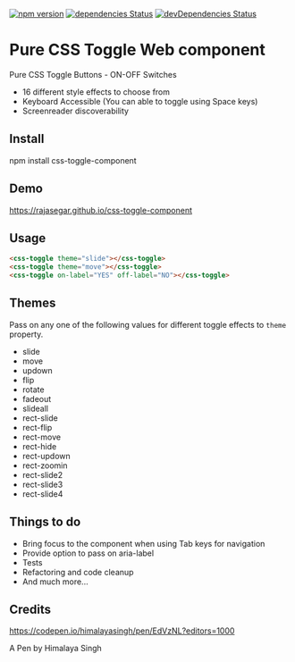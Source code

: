 [![npm version](http://img.shields.io/npm/v/css-toggle-component.svg?style=flat)](https://npmjs.org/package/css-toggle-component "View this project on npm")
[![dependencies Status](https://david-dm.org/rajasegar/css-toggle-component/status.svg)](https://david-dm.org/rajasegar/css-toggle-component)
[![devDependencies Status](https://david-dm.org/rajasegar/css-toggle-component/dev-status.svg)](https://david-dm.org/rajasegar/css-toggle-component?type=dev)


# Pure CSS Toggle Web component
Pure CSS Toggle Buttons - ON-OFF Switches

- 16 different style effects to choose from
- Keyboard Accessible (You can able to toggle using Space keys)
- Screenreader discoverability

## Install
npm install css-toggle-component

## Demo
https://rajasegar.github.io/css-toggle-component

## Usage

```html
<css-toggle theme="slide"></css-toggle>
<css-toggle theme="move"></css-toggle>
<css-toggle on-label="YES" off-label="NO"></css-toggle>
```

## Themes
Pass on any one of the following values for different toggle effects to `theme` property.

 - slide
 - move
 - updown
 - flip
 - rotate
 - fadeout
 - slideall
 - rect-slide
 - rect-flip
 - rect-move
 - rect-hide    
 - rect-updown
 - rect-zoomin
 - rect-slide2
 - rect-slide3
 - rect-slide4


## Things to do
- Bring focus to the component when using Tab keys for navigation
- Provide option to pass on aria-label
- Tests
- Refactoring and code cleanup
- And much more...


## Credits
https://codepen.io/himalayasingh/pen/EdVzNL?editors=1000

A Pen by Himalaya Singh
